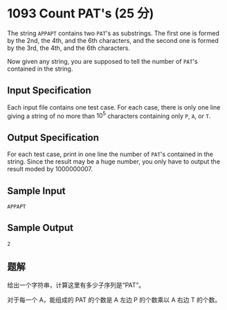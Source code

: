 # 1093 Count PAT's (25 分)

The string `APPAPT` contains two `PAT`'s as substrings. The first one is formed by the 2nd, the 4th, and the 6th characters, and the second one is formed by the 3rd, the 4th, and the 6th characters.

Now given any string, you are supposed to tell the number of `PAT`'s contained in the string.

## Input Specification

Each input file contains one test case. For each case, there is only one line giving a string of no more than $10^5$ characters containing only `P`, `A`, or `T`.

## Output Specification

For each test case, print in one line the number of `PAT`'s contained in the string. Since the result may be a huge number, you only have to output the result moded by 1000000007.

## Sample Input

    APPAPT

## Sample Output

    2

## 题解

给出一个字符串，计算这里有多少子序列是“PAT”。

对于每一个 A，能组成的 PAT 的个数是 A 左边 P 的个数乘以 A 右边 T 的个数。
